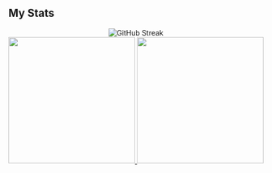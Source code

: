 ## My Stats

<div align="center">
  <img src="https://streak-stats.demolab.com?user=oscar-rodriguez-lor22&hide_border=true" alt="GitHub Streak" />

  <br />

  <a href="https://github.com/oscar-rodriguez-lor22/github-readme-stats">
    <img height="250" src="https://github-readme-stats.vercel.app/api?username=oscar-rodriguez-lor22&rank_icon=github&show=prs_merged,prs_merged_percentage" />
  </a>
  <a href="https://github.com/oscar-rodriguez-lor22/convoychat">
    <img height="250" src="https://api.githubtrends.io/user/svg/oscar-rodriguez-lor22/langs?time_range=six_months&include_private=True&loc_metric=changed&theme=classic" />
  </a>
</div>

